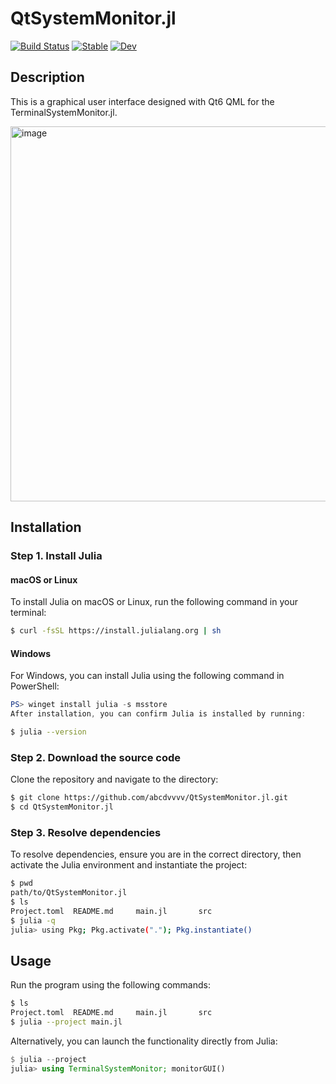 # QtSystemMonitor.jl

[![Build Status](https://github.com/AtelierArith/TerminalSystemMonitor.jl/actions/workflows/CI.yml/badge.svg?branch=main)](https://github.com/AtelierArith/TerminalSystemMonitor.jl/actions/workflows/CI.yml?query=branch%3Amain) [![Stable](https://img.shields.io/badge/docs-stable-blue.svg)](https://AtelierArith.github.io/TerminalSystemMonitor.jl/stable/) [![Dev](https://img.shields.io/badge/docs-dev-blue.svg)](https://AtelierArith.github.io/TerminalSystemMonitor.jl/dev/)

## Description

This is a graphical user interface designed with Qt6 QML for the TerminalSystemMonitor.jl.

<img width="600" alt="image" src="https://github.com/user-attachments/assets/56ae72cf-b5ed-458b-809b-02b2cf7e8250">

## Installation

### Step 1. Install Julia

#### macOS or Linux

To install Julia on macOS or Linux, run the following command in your terminal:

```sh
$ curl -fsSL https://install.julialang.org | sh
```

#### Windows

For Windows, you can install Julia using the following command in PowerShell:

```powershell
PS> winget install julia -s msstore
After installation, you can confirm Julia is installed by running:
```

```sh
$ julia --version
```

### Step 2. Download the source code

Clone the repository and navigate to the directory:

```sh
$ git clone https://github.com/abcdvvvv/QtSystemMonitor.jl.git
$ cd QtSystemMonitor.jl
```

### Step 3. Resolve dependencies
To resolve dependencies, ensure you are in the correct directory, then activate the Julia environment and instantiate the project:

```sh
$ pwd
path/to/QtSystemMonitor.jl
$ ls
Project.toml  README.md     main.jl       src
$ julia -q
julia> using Pkg; Pkg.activate("."); Pkg.instantiate()
```

## Usage

Run the program using the following commands:

```sh
$ ls
Project.toml  README.md     main.jl       src
$ julia --project main.jl
```

Alternatively, you can launch the functionality directly from Julia:

```julia
$ julia --project
julia> using TerminalSystemMonitor; monitorGUI()
```
